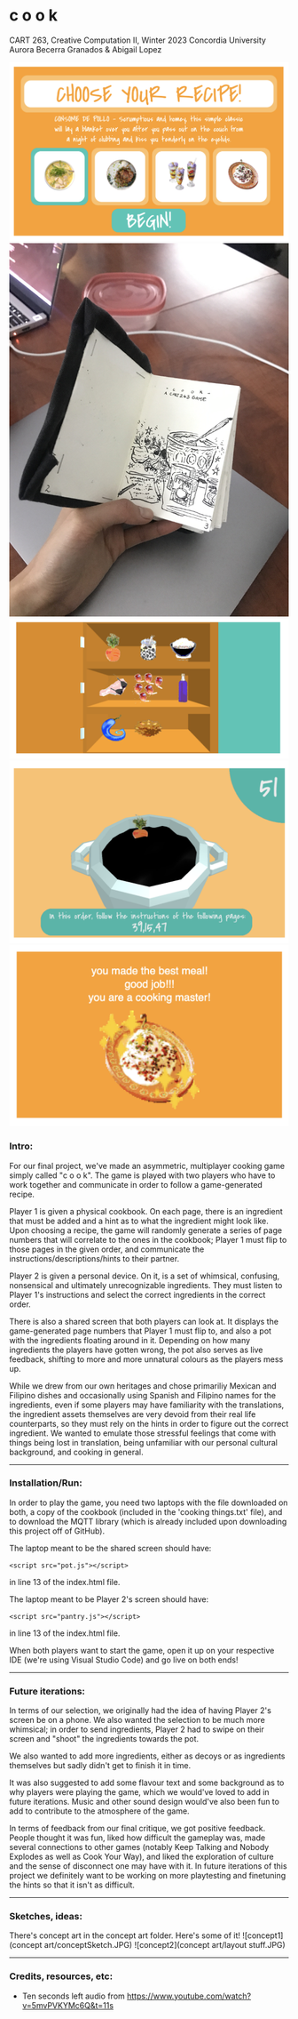 # c o o k

CART 263, Creative Computation II, Winter 2023
Concordia University
Aurora Becerra Granados & Abigail Lopez

![menu](screenshots/menu.png)
![book](screenshots/book.JPG)
![pantry](screenshots/pantry.png)
![pot](screenshots/potReal.png)
![end](screenshots/endScreen.png)

### Intro:
For our final project, we've made an asymmetric, multiplayer cooking game simply called "c o o k". The game is played with two players who have to work together and communicate in order to follow a game-generated recipe. 

Player 1 is given a physical cookbook. On each page, there is an ingredient that must be added and a hint as to what the ingredient might look like. Upon choosing a recipe, the game will randomly generate a series of page numbers that will correlate to the ones in the cookbook; Player 1 must flip to those pages in the given order, and communicate the instructions/descriptions/hints to their partner.

Player 2 is given a personal device. On it, is a set of whimsical, confusing, nonsensical and ultimately unrecognizable ingredients. They must listen to Player 1's instructions and select the correct ingredients in the correct order.

There is also a shared screen that both players can look at. It displays the game-generated page numbers that Player 1 must flip to, and also a pot with the ingredients floating around in it. Depending on how many ingredients the players have gotten wrong, the pot also serves as live feedback, shifting to more and more unnatural colours as the players mess up.

While we drew from our own heritages and chose primariliy Mexican and Filipino dishes and occasionally using Spanish and Filipino names for the ingredients, even if some players may have familiarity with the translations, the ingredient assets themselves are very devoid from their real life counterparts, so they must rely on the hints in order to figure out the correct ingredient. We wanted to emulate those stressful feelings that come with things being lost in translation, being unfamiliar with our personal cultural background, and cooking in general. 

-------------------------------------------------------------

### Installation/Run:
In order to play the game, you need two laptops with the file downloaded on both, a copy of the cookbook (included in the 'cooking things.txt' file), and to download the MQTT library (which is already included upon downloading this project off of GitHub).

The laptop meant to be the shared screen should have:
```
<script src="pot.js"></script>
```
in line 13 of the index.html file. 

The laptop meant to be Player 2's screen should have:
```
<script src="pantry.js"></script>
```
in line 13 of the index.html file.

When both players want to start the game, open it up on your respective IDE (we're using Visual Studio Code) and go live on both ends!

-------------------------------------------------------------

### Future iterations:
In terms of our selection, we originally had the idea of having Player 2's screen be on a phone. We also wanted the selection to be much more whimsical; in order to send ingredients, Player 2 had to swipe on their screen and "shoot" the ingredients towards the pot.

We also wanted to add more ingredients, either as decoys or as ingredients themselves but sadly didn't get to finish it in time.

It was also suggested to add some flavour text and some background as to why players were playing the game, which we would've loved to add in future iterations. Music and other sound design would've also been fun to add to contribute to the atmosphere of the game.

In terms of feedback from our final critique, we got positive feedback. People thought it was fun, liked how difficult the gameplay was, made several connections to other games (notably Keep Talking and Nobody Explodes as well as Cook Your Way), and liked the exploration of culture and the sense of disconnect one may have with it. In future iterations of this project we definitely want to be working on more playtesting and finetuning the hints so that it isn't as difficult.

-------------------------------------------------------------

### Sketches, ideas:
There's concept art in the concept art folder. Here's some of it!
![concept1](concept art/conceptSketch.JPG)
![concept2](concept art/layout stuff.JPG)

-------------------------------------------------------------

### Credits, resources, etc:
- Ten seconds left audio from https://www.youtube.com/watch?v=5mvPVKYMc6Q&t=11s
